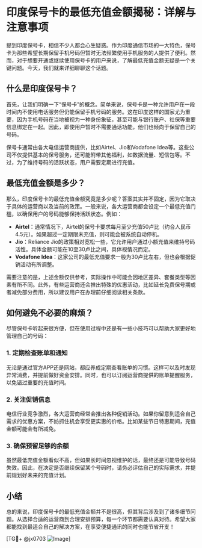 # 印度保号卡的最低充值金额揭秘：详解与注意事项

提到印度保号卡，相信不少人都会心生疑惑。作为印度通信市场的一大特色，保号卡为那些希望长期保留手机号码但暂时无法频繁使用手机服务的人提供了便利。然而，对于想要开通或继续使用保号卡的用户来说，了解最低充值金额无疑是一个关键问题。今天，我们就来详细聊聊这个话题。

## 什么是印度保号卡？

首先，让我们明确一下“保号卡”的概念。简单来说，保号卡是一种允许用户在一段时间内不使用电话服务但仍能保留手机号码的服务。这在印度这样的国家尤为重要，因为手机号码在当地被视为一种身份象征，甚至可能与银行账户、社保等重要信息绑定在一起。因此，即使用户暂时不需要通话功能，他们也倾向于保留自己的号码。

保号卡通常由各大电信运营商提供，比如Airtel、Jio和Vodafone Idea等。这些公司不仅提供基本的保号服务，还可能附带其他福利，如数据流量、短信包等。不过，为了维持号码的活跃状态，用户需要定期进行充值。

## 最低充值金额是多少？

那么，印度保号卡的最低充值金额究竟是多少呢？答案其实并不固定，因为它取决于具体的运营商以及当前的政策。一般来说，各大运营商都会设定一个最低充值门槛，以确保用户的号码能够保持活跃状态。例如：

- **Airtel**：通常情况下，Airtel的保号卡要求每月至少充值50卢比（约合人民币4.5元）。如果超过一定期限未充值，则可能会被系统自动停机。
- **Jio**：Reliance Jio的政策相对宽松一些，它允许用户通过小额充值来维持号码活性。具体金额可能在10至30卢比之间，具体视情况而定。
- **Vodafone Idea**：这家公司的最低充值要求一般为30卢比左右，但也会根据促销活动有所调整。

需要注意的是，上述金额仅供参考，实际操作中可能会因地区差异、套餐类型等因素有所不同。此外，有些运营商还会推出特殊的优惠活动，比如延长免费保号期或者减免部分费用，所以建议用户在办理前仔细阅读相关条款。

## 如何避免不必要的麻烦？

尽管保号卡听起来很方便，但在使用过程中还是有一些小技巧可以帮助大家更好地管理自己的号码：

### 1. 定期检查账单和通知
无论是通过官方APP还是网站，都应养成定期查看账单的习惯。这样可以及时发现异常消费，并提前做好资金安排。同时，也可以订阅运营商提供的账单提醒服务，以免错过重要的充值时间。

### 2. 关注促销信息
电信行业竞争激烈，各大运营商经常会推出各种促销活动。如果你留意到适合自己需求的优惠方案，不妨抓住机会享受更实惠的价格。比如某些节日特惠期间，充值金额可能会有所减免。

### 3. 确保预留足够的余额
虽然最低充值金额看似不高，但如果长时间忽视维护的话，最终还是可能导致号码失效。因此，在决定是否继续保留某个号码时，请务必评估自己的实际需求，并提前规划好未来的充值计划。

## 小结

总的来说，印度保号卡的最低充值金额并不是很高，但其背后涉及到了诸多细节问题。从选择合适的运营商到合理安排预算，每一个环节都需要认真对待。希望大家都能找到最适合自己的解决方案，在享受便捷通讯的同时也能节省开支！

[TG💪+ @jx0703 ![Image](https://github.com/user-attachments/assets/dbca1d08-cadb-493c-b0ec-ad6f7a83f270)]
